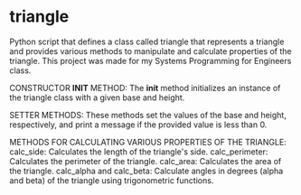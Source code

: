 # triangle
Python script that defines a class called triangle that represents a triangle and provides various methods to manipulate and calculate properties of the triangle. This project was made for my Systems Programming for Engineers class.

CONSTRUCTOR __INIT__ METHOD: The __init__ method initializes an instance of the triangle class with a given base and height.

SETTER METHODS: These methods set the values of the base and height, respectively, and print a message if the provided value is less than 0.

METHODS FOR CALCULATING VARIOUS PROPERTIES OF THE TRIANGLE:
  calc_side: Calculates the length of the triangle's side.
  calc_perimeter: Calculates the perimeter of the triangle.
  calc_area: Calculates the area of the triangle.
  calc_alpha and calc_beta: Calculate angles in degrees (alpha and beta) of the triangle using trigonometric functions.
